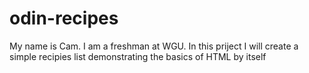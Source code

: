 # odin-recipes
My name is Cam. I am a freshman at WGU. In this priject I will create a simple recipies list demonstrating the basics of HTML by itself
